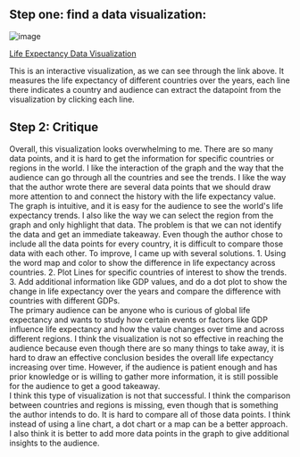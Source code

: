 ## Step one: find a data visualization:



![image](https://github.com/QijiaZhouX/qijia_zhou_portfolio/assets/143776318/b303323b-5347-4fbf-a08d-8c227e3c1445)

<a href="https://projects.flowingdata.com/life-expectancy/" target="_blank">Life Expectancy Data Visualization</a>  

This is an interactive visualization, as we can see through the link above. It measures the life expectancy of different countries over the years, each line there indicates a country and audience can extract the datapoint from the visualization by clicking each line. 


## Step 2: Critique

Overall, this visualization looks overwhelming to me. There are so many data points, and it is hard to get the information for specific countries or regions in the world. I like the interaction of the graph and the way that the audience can go through all the countries and see the trends. I like the way that the author wrote there are several data points that we should draw more attention to and connect the history with the life expectancy value. The graph is intuitive, and it is easy for the audience to see the world's life expectancy trends. I also like the way we can select the region from the graph and only highlight that data. The problem is that we can not identify the data and get an immediate takeaway. Even though the author chose to include all the data points for every country, it is difficult to compare those data with each other. To improve, I came up with several solutions. 1. Using the word map and color to show the difference in life expectancy across countries. 2. Plot Lines for specific countries of interest to show the trends. 3. Add additional information like GDP values, and do a dot plot to show the change in life expectancy over the years and compare the difference with countries with different GDPs.   
The primary audience can be anyone who is curious of global life expectancy and wants to study how certain events or factors like GDP influence life expectancy and how the value changes over time and across different regions. I think the visualization is not so effective in reaching the audience because even though there are so many things to take away, it is hard to draw an effective conclusion besides the overall life expectancy increasing over time. However, if the audience is patient enough and has prior knowledge or is willing to gather more information, it is still possible for the audience to get a good takeaway.   
I think this type of visualization is not that successful. I think the comparison between countries and regions is missing, even though that is something the author intends to do. It is hard to compare all of those data points. I think instead of using a line chart, a dot chart or a map can be a better approach. I also think it is better to add more data points in the graph to give additional insights to the audience.   
